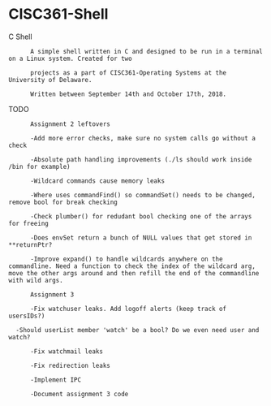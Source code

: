# CISC361-Shell
C Shell

          A simple shell written in C and designed to be run in a terminal on a Linux system. Created for two   
          
          projects as a part of CISC361-Operating Systems at the University of Delaware.
          
          Written between September 14th and October 17th, 2018.

TODO


          Assignment 2 leftovers

          -Add more error checks, make sure no system calls go without a check

          -Absolute path handling improvements (./ls should work inside /bin for example)

          -Wildcard commands cause memory leaks
          
          -Where uses commandFind() so commandSet() needs to be changed, remove bool for break checking
	  
          -Check plumber() for redudant bool checking one of the arrays for freeing

          -Does envSet return a bunch of NULL values that get stored in **returnPtr?

          -Improve expand() to handle wildcards anywhere on the commandline. Need a function to check the index of the wildcard arg, move the other args around and then refill the end of the commandline with wild args.

          Assignment 3

          -Fix watchuser leaks. Add logoff alerts (keep track of usersIDs?)
	  
	  -Should userList member 'watch' be a bool? Do we even need user and watch?
	  
          -Fix watchmail leaks
	  
          -Fix redirection leaks

          -Implement IPC

          -Document assignment 3 code
